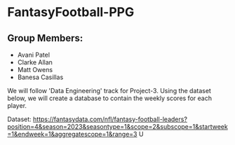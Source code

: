 # FantasyFootball-PPG

## Group Members:
- Avani Patel
- Clarke Allan
- Matt Owens
- Banesa Casillas

 We will follow 'Data Engineering' track for Project-3. Using the dataset below, we will create a database to contain the weekly scores for each player. 

 Dataset: https://fantasydata.com/nfl/fantasy-football-leaders?position=4&season=2023&seasontype=1&scope=2&subscope=1&startweek=1&endweek=1&aggregatescope=1&range=3 
U
